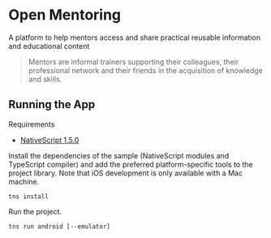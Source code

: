 # Open Mentoring

A platform to help mentors access and share practical reusable information and educational content

> Mentors are informal trainers supporting their colleagues, their professional network and their friends in the acquisition of knowledge and skills.
 
## Running the App

Requirements
  * [NativeScript 1.5.0](https://github.com/NativeScript/nativescript-cli)

Install the dependencies of the sample (NativeScript modules and TypeScript compiler) and add the preferred platform-specific tools to the project library. Note that iOS development is only available with a Mac machine.

```tns install```

Run the project.

```tns run android [--emulator]```
